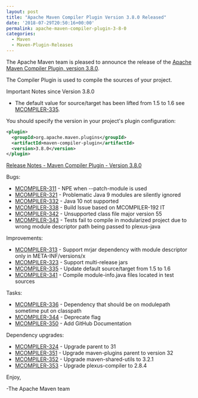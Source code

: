 ```yaml
---
layout: post
title: "Apache Maven Compiler Plugin Version 3.8.0 Released"
date: '2018-07-29T20:50:16+00:00'
permalink: apache-maven-compiler-plugin-3-8-0
categories:
  - Maven
  - Maven-Plugin-Releases
---
```

The Apache Maven team is pleased to announce the release of the
[Apache Maven Compiler Plugin, version 3.8.0](https://maven.apache.org/plugins/maven-compiler-plugin/).

The Compiler Plugin is used to compile the sources of your project.

Important Notes since Version 3.8.0

* The default value for source/target has been lifted
  from 1.5 to 1.6 see [MCOMPILER-335](https://issues.apache.org/jira/browse/MCOMPILER-335).


You should specify the version in your project's plugin configuration:

```xml
<plugin>
  <groupId>org.apache.maven.plugins</groupId>
  <artifactId>maven-compiler-plugin</artifactId>
  <version>3.8.0</version>
</plugin>
```

<!-- more -->

[Release Notes - Maven Compiler Plugin - Version 3.8.0](https://issues.apache.org/jira/secure/ReleaseNote.jspa?projectId=12317225&version=12341563)


Bugs:

* [MCOMPILER-311](https://issues.apache.org/jira/browse/MCOMPILER-311) - NPE when --patch-module is used
* [MCOMPILER-321](https://issues.apache.org/jira/browse/MCOMPILER-321) - Problematic Java 9 modules are silently ignored
* [MCOMPILER-332](https://issues.apache.org/jira/browse/MCOMPILER-332) - Java 10 not supported
* [MCOMPILER-338](https://issues.apache.org/jira/browse/MCOMPILER-338) - Build Issue based on MCOMPILER-192 IT
* [MCOMPILER-342](https://issues.apache.org/jira/browse/MCOMPILER-342) - Unsupported class file major version 55
* [MCOMPILER-343](https://issues.apache.org/jira/browse/MCOMPILER-343) - Tests fail to compile in modularized project due to wrong module descriptor path being passed to plexus-java

Improvements:

* [MCOMPILER-313](https://issues.apache.org/jira/browse/MCOMPILER-313) - Support mrjar dependency with module descriptor only in META-INF/versions/x
* [MCOMPILER-323](https://issues.apache.org/jira/browse/MCOMPILER-323) - Support multi-release jars
* [MCOMPILER-335](https://issues.apache.org/jira/browse/MCOMPILER-335) - Update default source/target from 1.5 to 1.6
* [MCOMPILER-341](https://issues.apache.org/jira/browse/MCOMPILER-341) - Compile module-info.java files located in test sources

Tasks:

* [MCOMPILER-336](https://issues.apache.org/jira/browse/MCOMPILER-336) - Dependency that should be on modulepath sometime put on classpath
* [MCOMPILER-344](https://issues.apache.org/jira/browse/MCOMPILER-344) - Deprecate <optimize> flag
* [MCOMPILER-350](https://issues.apache.org/jira/browse/MCOMPILER-350) - Add GitHub Documentation

Dependency upgrades:

* [MCOMPILER-324](https://issues.apache.org/jira/browse/MCOMPILER-324) - Upgrade parent to 31
* [MCOMPILER-351](https://issues.apache.org/jira/browse/MCOMPILER-351) - Upgrade maven-plugins parent to version 32
* [MCOMPILER-352](https://issues.apache.org/jira/browse/MCOMPILER-352) - Upgrade maven-shared-utils to 3.2.1
* [MCOMPILER-353](https://issues.apache.org/jira/browse/MCOMPILER-353) - Upgrade plexus-compiler to 2.8.4

Enjoy,

-The Apache Maven team
